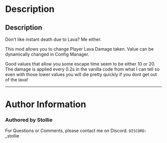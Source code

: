 # Description

## Description

Don't like instant death due to Lava? Me either.

This mod allows you to change Player Lava Damage taken. Value can be dynamically changed in Config Manager.

Good values that allow you some escape time seem to be either 10 or 20. The damage is applied every 0.2s in the vanilla code from what I can tell so even with those lower values you will die pretty quickly if you dont get out of the lava!

---

# Author Information

### Authored by Stollie

For Questions or Comments, please contact me on Discord.
`DISCORD:` _stollie

